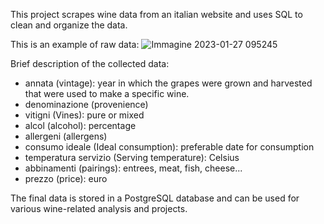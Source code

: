 This project scrapes wine data from an italian website and uses SQL to clean and organize the data.

This is an example of raw data:
![Immagine 2023-01-27 095245](https://user-images.githubusercontent.com/105851039/215046621-6b846cd0-176a-49ae-b554-99c220a7e5a9.png)


Brief description of the collected data:
* annata (vintage): year in which the grapes were grown and harvested that were used to make a specific wine.
* denominazione (provenience)
* vitigni (Vines): pure or mixed
* alcol (alcohol): percentage
* allergeni (allergens)
* consumo ideale (Ideal consumption): preferable date for consumption
* temperatura servizio (Serving temperature): Celsius
* abbinamenti (pairings): entrees, meat, fish, cheese... 
* prezzo (price): euro



The final data is stored in a PostgreSQL database and can be used for various wine-related analysis and projects.
